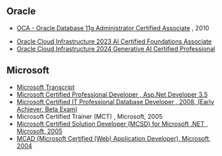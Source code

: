 ## Oracle

* [OCA - Oracle Database 11g Administrator Certified Associate](certificates/professional/oracle-database-11g-administrator-certified-associate.pdf) , 2010
- [Oracle Cloud Infrastructure 2023 AI Certified Foundations Associate](https://catalog-education.oracle.com/pls/certview/sharebadge?id=0E837E584F03199C55752165C8D14EF002FD9C1E2477AF0B825DAA32EC4C50F0)
- [Oracle Cloud Infrastructure 2024 Generative AI Certified Professional](https://catalog-education.oracle.com/pls/certview/sharebadge?id=022CC8F05D537D394B1D521E4C1AB8EF01F8AF6CA31EB246F8C5635341099E47)

## Microsoft

* [Microsoft Transcript](certificates/professional/MS_Learning_Transcript.pdf)
* [Microsoft Certified Professional  Developer  , Asp.Net Developer 3.5](certificates/professional/mcpd-.net-framework-3.5-asp.net-developer.pdf)
* [Microsoft Certified IT Professional  Database Developer , 2008, (Early Achiever, Beta Exam)](certificates/professional/mcts-charter-sql-server-2008-database-development.pdf)
* Microsoft Certified Trainer (MCT) , Microsoft, 2005
* [Microsoft Certified Solution Developer (MCSD) for Microsoft .NET , Microsoft, 2005](certificates/professional/mcsd-microsoft.net.pdf )
* [MCAD (Microsoft Certified (Web) Application Developer), Microsoft, 2004](certificates/professional/mcad-microsoft.net.pdf)


